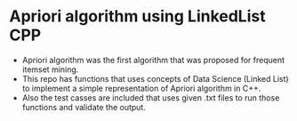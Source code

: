 # Apriori algorithm using LinkedList CPP
- Apriori algorithm was the first algorithm that was proposed for frequent itemset mining. 
- This repo has functions that uses concepts of Data Science (Linked List) to implement a simple representation of Apriori algorithm in C++. 
- Also the test casses are included that uses given .txt files to run those functions and validate the output.

